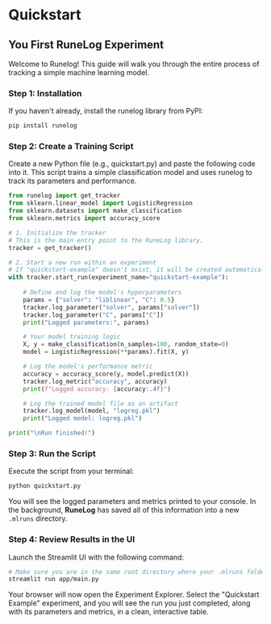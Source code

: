 # Quickstart
## You First RuneLog Experiment

Welcome to Runelog! This guide will walk you through the entire process of tracking a simple machine learning model.

### Step 1: Installation
If you haven't already, install the runelog library from PyPI:

```bash
pip install runelog
```

### Step 2: Create a Training Script

Create a new Python file (e.g., quickstart.py) and paste the following code into it. This script trains a simple classification model and uses runelog to track its parameters and performance.

```python
from runelog import get_tracker
from sklearn.linear_model import LogisticRegression
from sklearn.datasets import make_classification
from sklearn.metrics import accuracy_score

# 1. Initialize the tracker
# This is the main entry point to the RuneLog library.
tracker = get_tracker()

# 2. Start a new run within an experiment
# If "quickstart-example" doesn't exist, it will be created automatically.
with tracker.start_run(experiment_name="quickstart-example"):
    
    # Define and log the model's hyperparameters
    params = {"solver": "liblinear", "C": 0.5}
    tracker.log_parameter("solver", params["solver"])
    tracker.log_parameter("C", params["C"])
    print("Logged parameters:", params)

    # Your model training logic
    X, y = make_classification(n_samples=100, random_state=0)
    model = LogisticRegression(**params).fit(X, y)

    # Log the model's performance metric
    accuracy = accuracy_score(y, model.predict(X))
    tracker.log_metric("accuracy", accuracy)
    print(f"Logged accuracy: {accuracy:.4f}")

    # Log the trained model file as an artifact
    tracker.log_model(model, "logreg.pkl")
    print("Logged model: logreg.pkl")

print("\nRun finished!")
```

### Step 3: Run the Script

Execute the script from your terminal:

```bash
python quickstart.py
```

You will see the logged parameters and metrics printed to your console. In the background, **RuneLog** has saved all of this information into a new `.mlruns` directory.

### Step 4: Review Results in the UI

Launch the Streamlit UI with the following command:

```bash
# Make sure you are in the same root directory where your .mlruns folder was created
streamlit run app/main.py
```

Your browser will now open the Experiment Explorer. Select the "Quickstart Example" experiment, and you will see the run you just completed, along with its parameters and metrics, in a clean, interactive table.